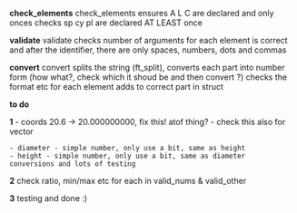  
 
 
 **check_elements**
 check_elements ensures A L C are declared and only onces
 checks sp cy pl are declared AT LEAST once

 **validate**
 validate checks number of arguments for each element is correct
 and after the identifier, there are only spaces, numbers, dots and commas

 **convert**
 convert splits the string (ft_split), converts each part into number form (how what?, check which it shoud be and then convert ?)
 checks the format etc for each element
 adds to correct part in struct



 **to do**

**1**
	- coords 20.6 -> 20.000000000, fix this! atof thing?
	- check this also for vector

	- diameter - simple number, only use a bit, same as height
	- height - simple number, only use a bit, same as diameter
	conversions and lots of testing

**2**
	check ratio, min/max etc for each in valid_nums & valid_other

**3**
	testing and done :)

